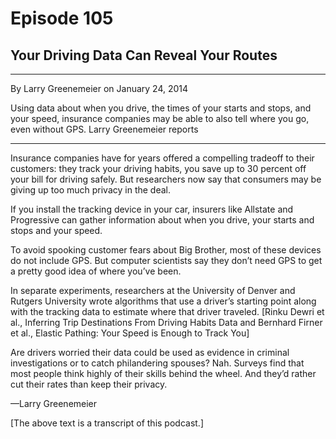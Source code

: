 # Episode 105

## Your Driving Data Can Reveal Your Routes

---

By Larry Greenemeier on January 24, 2014

Using data about when you drive, the times of your starts and stops, and your speed, insurance companies may be able to also tell where you go, even without GPS. Larry Greenemeier reports

---

Insurance companies have for years offered a compelling tradeoff to their customers: they track your driving habits, you save up to 30 percent off your bill for driving safely. But researchers now say that consumers may be giving up too much privacy in the deal.

If you install the tracking device in your car, insurers like Allstate and Progressive can gather information about when you drive, your starts and stops and your speed.

To avoid spooking customer fears about Big Brother, most of these devices do not include GPS. But computer scientists say they don’t need GPS to get a pretty good idea of where you’ve been.

In separate experiments, researchers at the University of Denver and Rutgers University wrote algorithms that use a driver’s starting point along with the tracking data to estimate where that driver traveled. [Rinku Dewri et al., Inferring Trip Destinations From Driving Habits Data and Bernhard Firner et al., Elastic Pathing: Your Speed is Enough to Track You]

Are drivers worried their data could be used as evidence in criminal investigations or to catch philandering spouses? Nah. Surveys find that most people think highly of their skills behind the wheel. And they’d rather cut their rates than keep their privacy.

—Larry Greenemeier

[The above text is a transcript of this podcast.]

